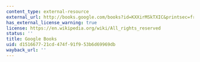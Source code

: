 ```yaml
---
content_type: external-resource
external_url: http://books.google.com/books?id=KXXirMSkTXIC&printsec=frontcover
has_external_license_warning: true
license: https://en.wikipedia.org/wiki/All_rights_reserved
status: ''
title: Google Books
uid: d1516677-21cd-474f-91f9-53b6d69969db
wayback_url: ''
---
```

